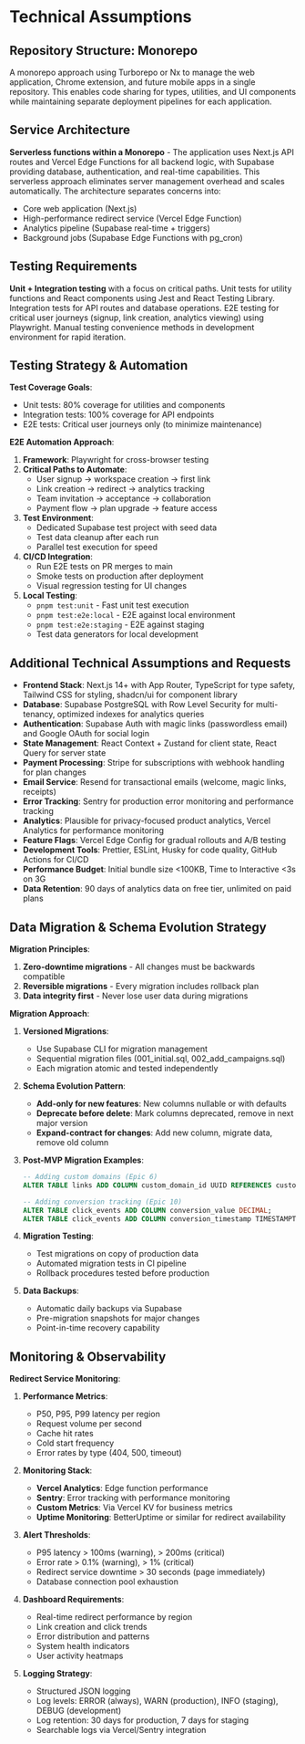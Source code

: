 # Technical Assumptions

## Repository Structure: Monorepo
A monorepo approach using Turborepo or Nx to manage the web application, Chrome extension, and future mobile apps in a single repository. This enables code sharing for types, utilities, and UI components while maintaining separate deployment pipelines for each application.

## Service Architecture
**Serverless functions within a Monorepo** - The application uses Next.js API routes and Vercel Edge Functions for all backend logic, with Supabase providing database, authentication, and real-time capabilities. This serverless approach eliminates server management overhead and scales automatically. The architecture separates concerns into:
- Core web application (Next.js)
- High-performance redirect service (Vercel Edge Function)
- Analytics pipeline (Supabase real-time + triggers)
- Background jobs (Supabase Edge Functions with pg_cron)

## Testing Requirements
**Unit + Integration testing** with a focus on critical paths. Unit tests for utility functions and React components using Jest and React Testing Library. Integration tests for API routes and database operations. E2E testing for critical user journeys (signup, link creation, analytics viewing) using Playwright. Manual testing convenience methods in development environment for rapid iteration.

## Testing Strategy & Automation

**Test Coverage Goals**:
- Unit tests: 80% coverage for utilities and components
- Integration tests: 100% coverage for API endpoints
- E2E tests: Critical user journeys only (to minimize maintenance)

**E2E Automation Approach**:
1. **Framework**: Playwright for cross-browser testing
2. **Critical Paths to Automate**:
   - User signup → workspace creation → first link
   - Link creation → redirect → analytics tracking
   - Team invitation → acceptance → collaboration
   - Payment flow → plan upgrade → feature access
3. **Test Environment**:
   - Dedicated Supabase test project with seed data
   - Test data cleanup after each run
   - Parallel test execution for speed
4. **CI/CD Integration**:
   - Run E2E tests on PR merges to main
   - Smoke tests on production after deployment
   - Visual regression testing for UI changes
5. **Local Testing**:
   - `pnpm test:unit` - Fast unit test execution
   - `pnpm test:e2e:local` - E2E against local environment
   - `pnpm test:e2e:staging` - E2E against staging
   - Test data generators for local development

## Additional Technical Assumptions and Requests
- **Frontend Stack**: Next.js 14+ with App Router, TypeScript for type safety, Tailwind CSS for styling, shadcn/ui for component library
- **Database**: Supabase PostgreSQL with Row Level Security for multi-tenancy, optimized indexes for analytics queries
- **Authentication**: Supabase Auth with magic links (passwordless email) and Google OAuth for social login
- **State Management**: React Context + Zustand for client state, React Query for server state
- **Payment Processing**: Stripe for subscriptions with webhook handling for plan changes
- **Email Service**: Resend for transactional emails (welcome, magic links, receipts)
- **Error Tracking**: Sentry for production error monitoring and performance tracking
- **Analytics**: Plausible for privacy-focused product analytics, Vercel Analytics for performance monitoring
- **Feature Flags**: Vercel Edge Config for gradual rollouts and A/B testing
- **Development Tools**: Prettier, ESLint, Husky for code quality, GitHub Actions for CI/CD
- **Performance Budget**: Initial bundle size <100KB, Time to Interactive <3s on 3G
- **Data Retention**: 90 days of analytics data on free tier, unlimited on paid plans

## Data Migration & Schema Evolution Strategy

**Migration Principles**:
1. **Zero-downtime migrations** - All changes must be backwards compatible
2. **Reversible migrations** - Every migration includes rollback plan
3. **Data integrity first** - Never lose user data during migrations

**Migration Approach**:
1. **Versioned Migrations**:
   - Use Supabase CLI for migration management
   - Sequential migration files (001_initial.sql, 002_add_campaigns.sql)
   - Each migration atomic and tested independently

2. **Schema Evolution Pattern**:
   - **Add-only for new features**: New columns nullable or with defaults
   - **Deprecate before delete**: Mark columns deprecated, remove in next major version
   - **Expand-contract for changes**: Add new column, migrate data, remove old column

3. **Post-MVP Migration Examples**:
   ```sql
   -- Adding custom domains (Epic 6)
   ALTER TABLE links ADD COLUMN custom_domain_id UUID REFERENCES custom_domains(id);

   -- Adding conversion tracking (Epic 10)
   ALTER TABLE click_events ADD COLUMN conversion_value DECIMAL;
   ALTER TABLE click_events ADD COLUMN conversion_timestamp TIMESTAMPTZ;
   ```

4. **Migration Testing**:
   - Test migrations on copy of production data
   - Automated migration tests in CI pipeline
   - Rollback procedures tested before production

5. **Data Backups**:
   - Automatic daily backups via Supabase
   - Pre-migration snapshots for major changes
   - Point-in-time recovery capability

## Monitoring & Observability

**Redirect Service Monitoring**:
1. **Performance Metrics**:
   - P50, P95, P99 latency per region
   - Request volume per second
   - Cache hit rates
   - Cold start frequency
   - Error rates by type (404, 500, timeout)

2. **Monitoring Stack**:
   - **Vercel Analytics**: Edge function performance
   - **Sentry**: Error tracking with performance monitoring
   - **Custom Metrics**: Via Vercel KV for business metrics
   - **Uptime Monitoring**: BetterUptime or similar for redirect availability

3. **Alert Thresholds**:
   - P95 latency > 100ms (warning), > 200ms (critical)
   - Error rate > 0.1% (warning), > 1% (critical)
   - Redirect service downtime > 30 seconds (page immediately)
   - Database connection pool exhaustion

4. **Dashboard Requirements**:
   - Real-time redirect performance by region
   - Link creation and click trends
   - Error distribution and patterns
   - System health indicators
   - User activity heatmaps

5. **Logging Strategy**:
   - Structured JSON logging
   - Log levels: ERROR (always), WARN (production), INFO (staging), DEBUG (development)
   - Log retention: 30 days for production, 7 days for staging
   - Searchable logs via Vercel/Sentry integration
